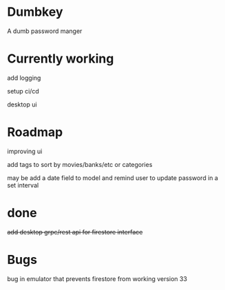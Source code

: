 # Dumbkey

A dumb password manger


# Currently working
add logging

setup ci/cd

desktop ui

# Roadmap

improving ui

add tags to sort by movies/banks/etc or categories

may be add a date field to model and remind user to update password in a set interval

# done

~~add desktop grpc/rest api for firestore interface~~

# Bugs

bug in emulator that prevents firestore from working version 33
